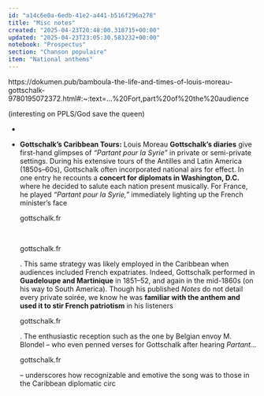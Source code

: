```yaml
---
id: "a14c6e0a-6edb-41e2-a441-b516f296a278"
title: "Misc notes"
created: "2025-04-23T20:48:00.318715+00:00"
updated: "2025-04-23T23:05:30.583232+00:00"
notebook: "Prospectus"
section: "Chanson populaire"
item: "National anthems"
---
```


<p>https://dokumen.pub/bamboula-the-life-and-times-of-louis-moreau-gottschalk-9780195072372.html#:~:text=...%20Fort,part%20of%20the%20audience&nbsp;</p><p>(interesting on PPLS/God save the queen)</p><ul><li><p>&nbsp;</p></li><li><p><strong>Gottschalk’s Caribbean Tours:</strong> Louis Moreau <strong>Gottschalk’s diaries</strong> give first-hand glimpses of <em>“Partant pour la Syrie”</em> in private or semi-private settings. During his extensive tours of the Antilles and Latin America (1850s–60s), Gottschalk often incorporated national airs for effect. In one entry he recounts a <strong>concert for diplomats in Washington, D.C.</strong> where he decided to salute each nation present musically. For France, he played <em>“Partant pour la Syrie,”</em> immediately lighting up the French minister’s face​</p><p>gottschalk.fr</p><p>​</p><p>gottschalk.fr</p><p>. This same strategy was likely employed in the Caribbean when audiences included French expatriates. Indeed, Gottschalk performed in <strong>Guadeloupe and Martinique</strong> in 1851–52, and again in the mid-1860s (on his way to South America). Though his published <em>Notes</em> do not detail every private soirée, we know he was <strong>familiar with the anthem and used it to stir French patriotism</strong> in his listeners​</p><p>gottschalk.fr</p><p>. The enthusiastic reception such as the one by Belgian envoy M. Blondel – who even penned verses for Gottschalk after hearing <em>Partant…</em>​</p><p>gottschalk.fr</p><p>– underscores how recognizable and emotive the song was to those in the Caribbean diplomatic circ</p></li></ul>